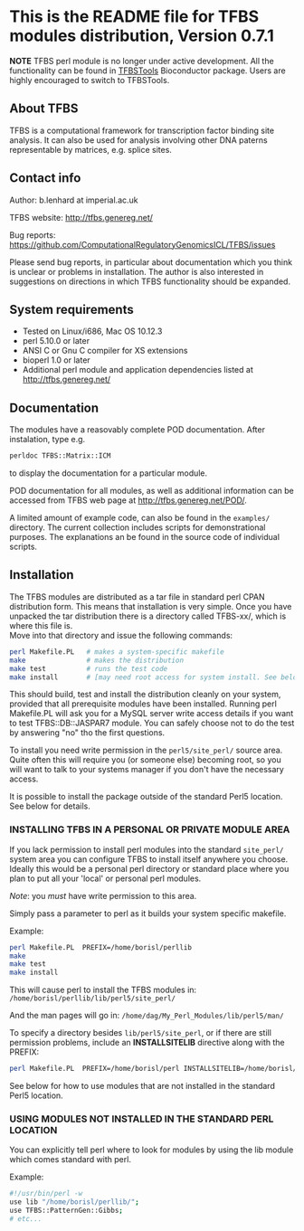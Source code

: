 # This is the README file for TFBS modules distribution, Version 0.7.1


**NOTE**
TFBS perl module is no longer under active development.
All the functionality can be found in [TFBSTools](http://bioconductor.org/packages/TFBSTools/) Bioconductor package.
Users are highly encouraged to switch to TFBSTools.

## About TFBS
TFBS is a computational framework for transcription factor binding site
analysis. It can also be used for analysis involving other DNA paterns
representable by matrices, e.g. splice sites. 


## Contact info
Author: b.lenhard at imperial.ac.uk

TFBS website: http://tfbs.genereg.net/

Bug reports: https://github.com/ComputationalRegulatoryGenomicsICL/TFBS/issues

Please send bug reports, in particular about documentation which you
think is unclear or problems in installation.
The author is also interested in suggestions on directions in which TFBS functionality should be expanded.

## System requirements
* Tested on Linux/i686, Mac OS 10.12.3
* perl 5.10.0 or later
* ANSI C or Gnu C compiler for XS extensions
* bioperl 1.0 or later
* Additional perl module and application dependencies listed at http://tfbs.genereg.net/

## Documentation

The modules have a reasovably complete POD documentation. After instalation, type e.g.

```sh
perldoc TFBS::Matrix::ICM
```

to display the documentation for a particular module.

POD documentation for all modules, as well as additional information can be accessed from TFBS web page at 
http://tfbs.genereg.net/POD/.

A limited amount of example code, can also be found in the `examples/` directory. 
The current collection includes scripts for demonstrational purposes.
The explanations an be found in the source code of individual scripts.

## Installation
The TFBS modules are distributed as a tar file in standard perl CPAN distribution form. 
This means that installation is very simple. 
Once you have unpacked the tar distribution there is a directory called TFBS-xx/, which is where this file is.  
Move into that directory and issue the following commands:

```sh
perl Makefile.PL   # makes a system-specific makefile
make               # makes the distribution
make test          # runs the test code
make install       # [may need root access for system install. See below for how to get around this.]
```
 
This should build, test and install the distribution cleanly on your system, 
provided that all prerequisite modules have been installed.
Running perl Makefile.PL will ask you for a MySQL server write access 
details if you want to test TFBS::DB::JASPAR7 module.
You can safely choose not to do the test by answering "no" tho the first questions.

To install you need write permission in the `perl5/site_perl/` source area. 
Quite often this will require you (or someone else) becoming root, 
so you will want to talk to your systems manager if you don't  have the necessary access.

It is possible to install the package outside of the standard Perl5 location. See below for details.

### INSTALLING TFBS IN A PERSONAL OR PRIVATE MODULE AREA

If you lack permission to install perl modules into the standard `site_perl/` system area you can configure TFBS to
install itself anywhere you choose. 
Ideally this would be a personal perl directory or standard place where you plan to put all your 'local' or personal perl modules. 

*Note*: you _must_ have write permission to this area.

Simply pass a parameter to perl as it builds your system specific makefile.

Example:

```sh
perl Makefile.PL  PREFIX=/home/borisl/perllib
make
make test
make install
```

This will cause perl to install the TFBS modules in: `/home/borisl/perllib/lib/perl5/site_perl/`

And the man pages will go in: `/home/dag/My_Perl_Modules/lib/perl5/man/`

To specify a directory besides `lib/perl5/site_perl`, or if there are still permission problems, 
include an **INSTALLSITELIB** directive along with the PREFIX:

```sh
perl Makefile.PL  PREFIX=/home/borisl/perl INSTALLSITELIB=/home/borisl/perl/lib
```

See below for how to use modules that are not installed in the standard Perl5 location.

### USING MODULES NOT INSTALLED IN THE STANDARD PERL LOCATION
You can explicitly tell perl where to look for modules by using the lib module which comes standard with perl. 

Example:

```sh
#!/usr/bin/perl -w
use lib "/home/borisl/perllib/";
use TFBS::PatternGen::Gibbs;
# etc...
```
